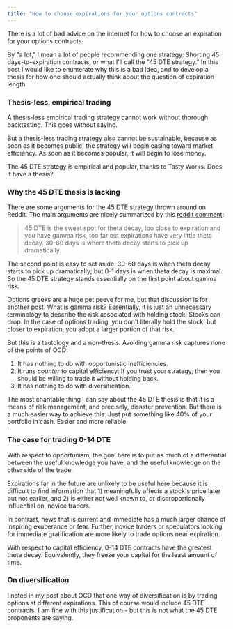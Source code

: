 ```yaml
---
title: "How to choose expirations for your options contracts"
---
```


There is a lot of bad advice on the internet for how to choose an expiration for your options contracts.

By "a lot," I mean a lot of people recommending one strategy: Shorting 45 days-to-expiration contracts, or what I'll call the "45 DTE strategy." In this post I would like to enumerate why this is a bad idea, and to develop a thesis for how one should actually think about the question of expiration length.

### Thesis-less, empirical trading

A thesis-less empirical trading strategy cannot work without thorough backtesting. This goes without saying.

But a thesis-less trading strategy also cannot be sustainable, because as soon as it becomes public, the strategy will begin easing toward market efficiency. As soon as it becomes popular, it will begin to lose money.

The 45 DTE strategy is empirical and popular, thanks to Tasty Works. Does it have a thesis?

### Why the 45 DTE thesis is lacking

There are some arguments for the 45 DTE strategy thrown around on Reddit. The main arguments are nicely summarized by this [reddit comment](https://www.reddit.com/r/thetagang/comments/h9ym51/why_45_dte_why_do_you_take_profits_why_do_you/):

> 45 DTE is the sweet spot for theta decay, too close to expiration and you have gamma risk, too far out expirations have very little theta decay. 30-60 days is where theta decay starts to pick up dramatically.

The second point is easy to set aside. 30-60 days is when theta decay starts to pick up dramatically; but 0-1 days is when theta decay is maximal. So the 45 DTE strategy stands essentially on the first point about gamma risk.

Options greeks are a huge pet peeve for me, but that discussion is for another post. What is gamma risk? Essentially, it is just an unnecessary terminology to describe the risk associated with holding stock: Stocks can drop. In the case of options trading, you don't literally hold the stock, but closer to expiration, you adopt a larger portion of that risk.

But this is a tautology and a non-thesis. Avoiding gamma risk captures none of the points of OCD:

1. It has nothing to do with opportunistic inefficiencies. 
2. It runs _counter_ to capital efficiency: If you trust your strategy, then you should be willing to trade it without holding back.
3. It has nothing to do with diversification.

The most charitable thing I can say about the 45 DTE thesis is that it is a means of risk management, and precisely, disaster prevention. But there is a much easier way to achieve this: Just put something like 40% of your portfolio in cash. Easier and more reliable.

### The case for trading 0-14 DTE

With respect to opportunism, the goal here is to put as much of a differential between the useful knowledge you have, and the useful knowledge on the other side of the trade.

Expirations far in the future are unlikely to be useful here because it is difficult to find information that 1) meaningfully affects a stock's price later but not earlier, and 2) is either not well known to, or disproportionally influential on, novice traders. 

In contrast, news that is current and immediate has a much larger chance of inspiring exuberance or fear. Further, novice traders or speculators looking for immediate gratification are more likely to trade options near expiration.

With respect to capital efficiency, 0-14 DTE contracts have the greatest theta decay. Equivalently, they freeze your capital for the least amount of time.

### On diversification

I noted in my post about OCD that one way of diversification is by trading options at different expirations. This of course would include 45 DTE contracts. I am fine with this justification - but this is not what the 45 DTE proponents are saying.
